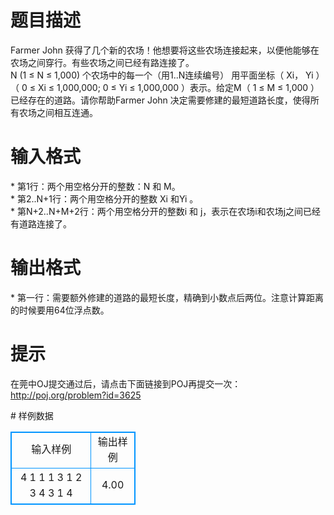 # 

 
 # 题目描述 
<p>
Farmer John 获得了几个新的农场！他想要将这些农场连接起来，以便他能够在农场之间穿行。有些农场之间已经有路连接了。<br>N (1 ≤ N ≤ 1,000) 个农场中的每一个（用1..N连续编号） 用平面坐标（ Xi， Yi ）（ 0  ≤  Xi  ≤  1,000,000;  0  ≤  Yi  ≤  1,000,000 ）表示。给定M（ 1  ≤  M  ≤  1,000 ）已经存在的道路。请你帮助Farmer John 决定需要修建的最短道路长度，使得所有农场之间相互连通。<br></p> 

 
 # 输入格式 
<p>
* 第1行：两个用空格分开的整数：N 和 M。<br>* 第2..N+1行：两个用空格分开的整数 Xi 和Yi 。<br>* 第N+2..N+M+2行：两个用空格分开的整数i 和 j，表示在农场i和农场j之间已经有道路连接了。<br></p> 

 
 # 输出格式 
<p>
* 第一行：需要额外修建的道路的最短长度，精确到小数点后两位。注意计算距离的时候要用64位浮点数。</p> 

 
 # 提示 
<p>
在莞中OJ提交通过后，请点击下面链接到POJ再提交一次：<br><a href="http://poj.org/problem?id=3625">http://poj.org/problem?id=3625</a></p> 
# 样例数据
<style>
        table,table tr th, table tr td { border:1px solid #0094ff; }
        table { width: 200px; min-height: 25px; line-height: 25px; text-align: center; border-collapse: collapse;}   
    </style>
<table>
	<tr>
		<td>输入样例</td>
		<td>输出样例</td>
	</tr>
<tr><td>4 1
1 1
3 1
2 3
4 3
1 4
</td><td>4.00</td></tr></table>
